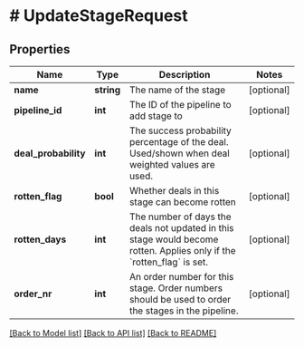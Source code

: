 # # UpdateStageRequest

## Properties

Name | Type | Description | Notes
------------ | ------------- | ------------- | -------------
**name** | **string** | The name of the stage | [optional]
**pipeline_id** | **int** | The ID of the pipeline to add stage to | [optional]
**deal_probability** | **int** | The success probability percentage of the deal. Used/shown when deal weighted values are used. | [optional]
**rotten_flag** | **bool** | Whether deals in this stage can become rotten | [optional]
**rotten_days** | **int** | The number of days the deals not updated in this stage would become rotten. Applies only if the &#x60;rotten_flag&#x60; is set. | [optional]
**order_nr** | **int** | An order number for this stage. Order numbers should be used to order the stages in the pipeline. | [optional]

[[Back to Model list]](../README.md#documentation-for-models) [[Back to API list]](../README.md#documentation-for-api-endpoints) [[Back to README]](../README.md)
